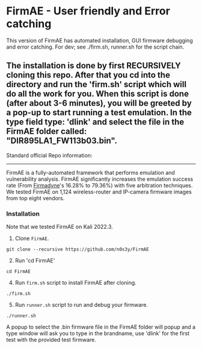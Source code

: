 # FirmAE - User friendly and Error catching
This version of FirmAE has automated installation, GUI firmware debugging and error catching. 
For dev; see ./firm.sh, runner.sh for the script chain.


## The installation is done by first RECURSIVELY cloning this repo. After that you cd into the directory and run the 'firm.sh' script which will do all the work for you. When this script is done (after about 3-6 minutes), you will be greeted by a pop-up to start running a test emulation. In the type field type: 'dlink' and select the file in the FirmAE folder called: "DIR895LA1_FW113b03.bin". 




Standard official Repo information:
_____________________________________________________________________________________________________________
FirmAE is a fully-automated framework that performs emulation and vulnerability analysis. FirmAE significantly increases the emulation success rate (From [Firmadyne](https://github.com/firmadyne/firmadyne)'s 16.28% to 79.36%) with five arbitration techniques. We tested FirmAE on 1,124 wireless-router and IP-camera firmware images from top eight vendors.

### Installation

Note that we tested FirmAE on Kali 2022.3.

1. Clone `FirmAE`.
```console
git clone --recursive https://github.com/n0s3y/FirmAE
```

2. Run 'cd FirmAE'
```console
cd FirmAE
```

4. Run `firm.sh` script to install FirmAE after cloning. 
```console
./firm.sh
```
5. Run `runner.sh` script to run and debug your firmware. 
```console
./runner.sh
```
A popup to select the .bin firmware file in the FirmAE folder will popup and a type window will ask you to type in the brandname, use 'dlink' for the first test with the provided test firmware.
